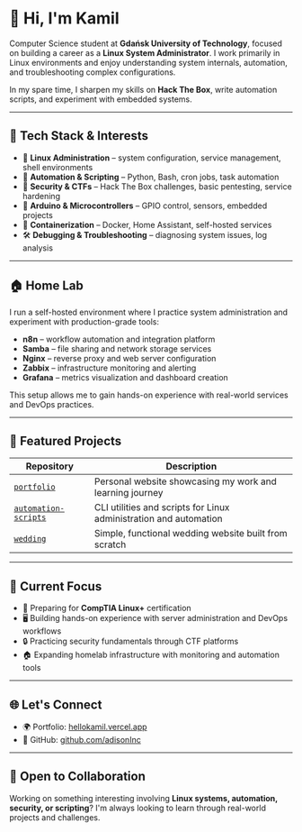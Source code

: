 # 👋 Hi, I'm Kamil

Computer Science student at **Gdańsk University of Technology**, focused on building a career as a **Linux System Administrator**. I work primarily in Linux environments and enjoy understanding system internals, automation, and troubleshooting complex configurations.

In my spare time, I sharpen my skills on **Hack The Box**, write automation scripts, and experiment with embedded systems.

---

## 🧰 Tech Stack & Interests

- 🐧 **Linux Administration** – system configuration, service management, shell environments  
- 🔧 **Automation & Scripting** – Python, Bash, cron jobs, task automation  
- 🔐 **Security & CTFs** – Hack The Box challenges, basic pentesting, service hardening  
- 🤖 **Arduino & Microcontrollers** – GPIO control, sensors, embedded projects  
- 🐳 **Containerization** – Docker, Home Assistant, self-hosted services  
- 🛠️ **Debugging & Troubleshooting** – diagnosing system issues, log analysis  

---

## 🏠 Home Lab

I run a self-hosted environment where I practice system administration and experiment with production-grade tools:

- **n8n** – workflow automation and integration platform  
- **Samba** – file sharing and network storage services  
- **Nginx** – reverse proxy and web server configuration  
- **Zabbix** – infrastructure monitoring and alerting  
- **Grafana** – metrics visualization and dashboard creation  

This setup allows me to gain hands-on experience with real-world services and DevOps practices.

---

## 🚀 Featured Projects

| Repository | Description |
|-------------|-------------|
| [`portfolio`](https://hellokamil.vercel.app/) | Personal website showcasing my work and learning journey |
| [`automation-scripts`](https://github.com/adisonInc/LinuxScripts) | CLI utilities and scripts for Linux administration and automation |
| [`wedding`](https://pawelweronika.fun/) | Simple, functional wedding website built from scratch |

---

## 🎯 Current Focus

- 📖 Preparing for **CompTIA Linux+** certification  
- 🖥️ Building hands-on experience with server administration and DevOps workflows  
- 🔒 Practicing security fundamentals through CTF platforms  
- 🏠 Expanding homelab infrastructure with monitoring and automation tools  

---

## 🌐 Let's Connect

- 🌍 Portfolio: [hellokamil.vercel.app](https://hellokamil.vercel.app/)  
- 💼 GitHub: [github.com/adisonInc](https://github.com/adisonInc)

---

## 🤝 Open to Collaboration

Working on something interesting involving **Linux systems, automation, security, or scripting**? I'm always looking to learn through real-world projects and challenges.
